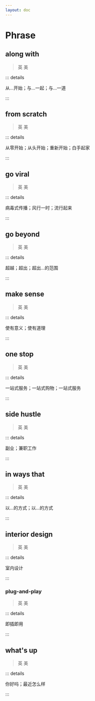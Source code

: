 ```yaml
---
layout: doc
---
```


# Phrase

## along with
> 英 <Phonetic word="along with" lang="en-GB" phonetic="/əˈlɒŋ wɪð/"/>
> 美 <Phonetic word="along with" lang="en-US" phonetic="/əˈlɒŋ wɪð/"/>

::: details

从...开始；与...一起；与...一道

:::

## from scratch
> 英 <Phonetic word="from scratch" lang="en-GB" phonetic="/frɒm skrætʃ/"/>
> 美 <Phonetic word="from scratch" lang="en-US" phonetic="/frɒm skrætʃ/"/>

::: details

从零开始；从头开始；重新开始；白手起家

:::

## go viral
> 英 <Phonetic word="go viral" lang="en-GB" phonetic="/ɡəʊ ˈvɪrəl/"/>
> 美 <Phonetic word="go viral" lang="en-US" phonetic="/ɡo ˈvɪrəl/"/>

::: details

病毒式传播；风行一时；流行起来

:::

## go beyond
> 英 <Phonetic word="go beyond" lang="en-GB" phonetic="/ɡəʊ bɪˈjɒnd/"/>
> 美 <Phonetic word="go beyond" lang="en-US" phonetic="/ɡo bɪˈjɒnd/"/>

::: details

超越；超出；超出...的范围

:::

## make sense
> 英 <Phonetic word="make sense" lang="en-GB" phonetic="/mɪk ˈsɛns/"/>
> 美 <Phonetic word="make sense" lang="en-US" phonetic="/mɪk ˈsɛns/"/>

::: details

使有意义；使有道理

:::

## one stop
> 英 <Phonetic word="one stop" lang="en-GB" phonetic="/wʌn ˈstɒp/"/>
> 美 <Phonetic word="one stop" lang="en-US" phonetic="/wʌn ˈstɑp/"/>

::: details

一站式服务；一站式购物；一站式服务

:::

## side hustle
> 英 <Phonetic word="side hustle" lang="en-GB" phonetic="/sɪd ˈhʌstl/"/>
> 美 <Phonetic word="side hustle" lang="en-US" phonetic="/sɪd ˈhʌstl/"/>

::: details

副业；兼职工作

:::

## in ways that
> 英 <Phonetic word="in ways that" lang="en-GB" phonetic="/ɪn wɪ'ðəz ðæz/"/>
> 美 <Phonetic word="in ways that" lang="en-US" phonetic="/ɪn wɪ'ðəz ðæz/"/>

::: details

以...的方式；以...的方式

:::

## interior design
> 英 <Phonetic word="interior design" lang="en-GB" phonetic="/ɪn'tɪəriə dɪ'zaɪn/"/>
> 美 <Phonetic word="interior design" lang="en-US" phonetic="/ɪn'tɪəriər dɪ'zaɪn/"/>

::: details

室内设计

:::

### plug-and-play
> 英 <Phonetic word="plug-and-play" lang="en-GB" phonetic="/plʌɡ ənd plai/"/>
> 美 <Phonetic word="plug-and-play" lang="en-US" phonetic="/plʌɡ ənd plai/"/>

::: details

即插即用

:::

## what's up
> 英 <Phonetic word="what's up" lang="en-GB" phonetic="/wɒts ʌp/"/>
> 美 <Phonetic word="what's up" lang="en-US" phonetic="/wɒts ʌp/"/>

::: details

你好吗；最近怎么样

:::